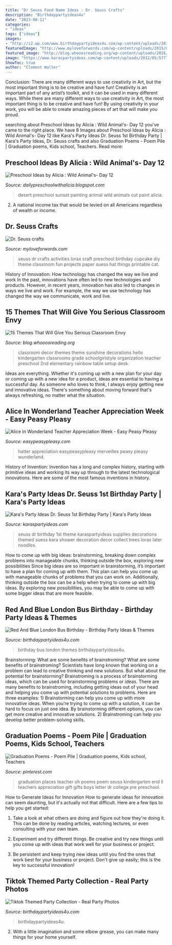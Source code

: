```yaml
---
title: "Dr Seuss Food Name Ideas : Dr. Seuss Crafts"
description: "Birthdaypartyideas4u"
date: "2023-08-11"
categories:
- "ideas"
tags: ["ideas"]
images:
- "http://i2.wp.com/www.birthdaypartyideas4u.com/wp-content/uploads/2016/04/Red-And-Blue-London-Bus-Birthday-Banner.jpg"
featuredImage: "http://www.myloveforwords.com/wp-content/uploads/2015/03/seuss-11.jpg"
featured_image: "http://blog.whooosreading.org/wp-content/uploads/2016/08/hello-sunshine.jpg"
image: "https://www.karaspartyideas.com/wp-content/uploads/2012/05/577750_3873184067648_1220067794_33623766_1550447019_n_600x925.jpg"
ShowToc: true
author: "Clement Walter"
---
```



Conclusion: There are many different ways to use creativity in Art, but the most important thing is to be creative and have fun!
Creativity is an important part of any artist’s toolkit, and it can be used in many different ways. While there are many different ways to use creativity in Art, the most important thing is to be creative and have fun! By using creativity in your work, you will be able to create amazing pieces of art that will make you proud.

	

		
searching about Preschool Ideas by Alicia : Wild Animal&#039;s- Day 12 you've came to the right place. We have 8 Images about Preschool Ideas by Alicia : Wild Animal&#039;s- Day 12 like Kara&#039;s Party Ideas Dr. Seuss 1st Birthday Party | Kara&#039;s Party Ideas, Dr. Seuss crafts and also Graduation Poems - Poem Pile | Graduation poems, Kids school, Teachers. Read more:
		
    
## Preschool Ideas By Alicia : Wild Animal&#039;s- Day 12

<img loading=lazy src="http://3.bp.blogspot.com/-vb8OX8URGcI/Ua14xjHCAqI/AAAAAAAABjs/xDOcsiGRJdg/w1200-h630-p-k-nu/IMG_6268.jpg" onerror="this.onerror=null;this.src='https://tse2.mm.bing.net/th?id=OIP.n1glCRV0aBlTmSB4CydDSQHaD4&amp;pid=15.1';" alt="Preschool Ideas by Alicia : Wild Animal&#039;s- Day 12">

_Source: dailypreschoolwithalicia.blogspot.com_

>desert preschool sunset painting animal wild animals cut paint alicia. 

	

2. A national income tax that would be levied on all Americans regardless of wealth or income.

    
## Dr. Seuss Crafts

<img loading=lazy src="http://www.myloveforwords.com/wp-content/uploads/2015/03/seuss-11.jpg" onerror="this.onerror=null;this.src='https://tse1.mm.bing.net/th?id=OIP.fMUq50gAu043v4q2QmEOSAHaKX&amp;pid=15.1';" alt="Dr. Seuss crafts">

_Source: myloveforwords.com_

>seuss dr crafts activities lorax craft preschool birthday cupcake diy theme classroom fun projects paper suess hat things printable cat. 

	

History of Innovation: How technology has changed the way we live and work
In the past, innovations have often led to new technologies and products. However, in recent years, innovation has also led to changes in ways we live and work. For example, the way we use technology has changed the way we communicate, work and live.

    
## 15 Themes That Will Give You Serious Classroom Envy

<img loading=lazy src="http://blog.whooosreading.org/wp-content/uploads/2016/08/hello-sunshine.jpg" onerror="this.onerror=null;this.src='https://tse3.mm.bing.net/th?id=OIP.V2vuwGoWer5ox1muQW11LwHaK_&amp;pid=15.1';" alt="15 Themes That Will Give You Serious Classroom Envy">

_Source: blog.whooosreading.org_

>classroom decor themes theme sunshine decorations hello kindergarten classrooms grade schoolgirlstyle organization teacher preschool 2nd elementary rainbow table setup desk. 

	

Ideas are everything. Whether it's coming up with a new plan for your day or coming up with a new idea for a product, ideas are essential to having a successful day. As someone who loves to think, I always enjoy getting new and innovative ideas. There's something about moving forward that's always refreshing, no matter what the situation.

    
## Alice In Wonderland Teacher Appreciation Week - Easy Peasy Pleasy

<img loading=lazy src="http://easypeasypleasy.com/wp-content/uploads/2016/05/Alice-in-Wonderland-Down-the-Rabbit-Hole.jpg" onerror="this.onerror=null;this.src='https://tse2.mm.bing.net/th?id=OIP.-tmPAb184KG1BdEQ20CpqAHaLE&amp;pid=15.1';" alt="Alice In Wonderland Teacher Appreciation Week - Easy Peasy Pleasy">

_Source: easypeasypleasy.com_

>hatter appreciation easypeasypleasy merveilles peasy pleasy wunderland. 

	

History of Invention:
Invention has a long and complex history, starting with primitive ideas and working its way up through to the latest technological innovations. Here are some of the most famous inventions in history.

    
## Kara&#039;s Party Ideas Dr. Seuss 1st Birthday Party | Kara&#039;s Party Ideas

<img loading=lazy src="https://www.karaspartyideas.com/wp-content/uploads/2012/05/577750_3873184067648_1220067794_33623766_1550447019_n_600x925.jpg" onerror="this.onerror=null;this.src='https://tse2.mm.bing.net/th?id=OIP.spyKNn_AQPVoVfUl5YntngHaLa&amp;pid=15.1';" alt="Kara&#039;s Party Ideas Dr. Seuss 1st Birthday Party | Kara&#039;s Party Ideas">

_Source: karaspartyideas.com_

>seuss dr birthday 1st theme karaspartyideas supplies decorations themed suess kara shower decoration decor collect trees lorax later noodles. 

	

How to come up with big ideas: brainstorming, breaking down complex problems into manageable chunks, thinking outside the box, exploring new possibilities
Since big ideas are so important in brainstorming, it’s important to have a plan for coming up with them. This plan can help you come up with manageable chunks of problems that you can work on. Additionally, thinking outside the box can be a help when trying to come up with big ideas. By exploring new possibilities, you may be able to come up with some bigger ideas that are more feasible.

    
## Red And Blue London Bus Birthday - Birthday Party Ideas &amp; Themes

<img loading=lazy src="http://i2.wp.com/www.birthdaypartyideas4u.com/wp-content/uploads/2016/04/Red-And-Blue-London-Bus-Birthday-Banner.jpg" onerror="this.onerror=null;this.src='https://tse4.mm.bing.net/th?id=OIP.eLWbRKdzDSJK9nt2Xomb8gHaFj&amp;pid=15.1';" alt="Red And Blue London Bus Birthday - Birthday Party Ideas &amp; Themes">

_Source: birthdaypartyideas4u.com_

>birthday bus london themes birthdaypartyideas4u. 

	

Brainstorming: What are some benefits of brainstroming?
What are some benefits of brainstroming? Scientists have long known that working on a problem can lead to creative thinking and new solutions. But what about the potential for brainstorming? Brainstroming is a process of brainstorming ideas, which can be used for brainstorming problems or ideas. There are many benefits to brainstroming, including getting ideas out of your head and helping you come up with potential solutions to problems. Here are three examples: 1) Brainstorming can help you come up with more innovative ideas. When you’re trying to come up with a solution, it can be hard to focus on just one idea. By brainstorming different options, you can get more creative and innovative solutions. 2) Brainstroming can help you develop better problem-solving skills.

    
## Graduation Poems - Poem Pile | Graduation Poems, Kids School, Teachers

<img loading=lazy src="https://i.pinimg.com/736x/5c/5d/e1/5c5de1424e8a024bba04aa412d274d55--graduation-poems-college-graduation.jpg" onerror="this.onerror=null;this.src='https://tse3.mm.bing.net/th?id=OIP.cg9ZuqLZBkU83t-HcEmrzAHaLH&amp;pid=15.1';" alt="Graduation Poems - Poem Pile | Graduation poems, Kids school, Teachers">

_Source: pinterest.com_

>graduation places teacher oh poems poem seuss kindergarten end ll teachers appreciation gift gifts boys letter dr college pre preschool. 

	

How to Generate Ideas for Innovation
How to generate ideas for innovation can seem daunting, but it's actually not that difficult. Here are a few tips to help you get started:
1. Take a look at what others are doing and figure out how they're doing it. This can be done by reading articles, watching lectures, or even consulting with your own team.

2. Experiment and try different things. Be creative and try new things until you come up with ideas that work well for your business or project.

3. Be persistent and keep trying new ideas until you find the ones that work best for your business or project. Don't give up easily; this is the key to successful innovation!

    
## Tiktok Themed Party Collection - Real Party Photos

<img loading=lazy src="https://birthdaypartyideas4u.com/wp-content/uploads/2020/10/Tiktok-Bash-Party.jpg" onerror="this.onerror=null;this.src='https://tse3.mm.bing.net/th?id=OIP.TS6ael0krUXuJkkgoUKZhwHaLZ&amp;pid=15.1';" alt="Tiktok Themed Party Collection - Real Party Photos">

_Source: birthdaypartyideas4u.com_

>birthdaypartyideas4u. 

	

2. With a little imagination and some elbow grease, you can make many things for your home yourself.

